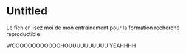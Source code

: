 # Untitled


Le fichier lisez moi de mon entrainement pour la formation recherche
reproductible

WOOOOOOOOOOOOHOUUUUUUUUUU
YEAHHHH
